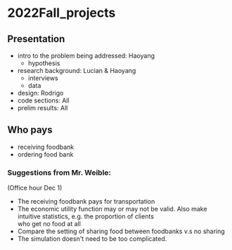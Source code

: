 # 2022Fall_projects

## Presentation

- intro to the problem being addressed: Haoyang
  - hypothesis
- research background: Lucian & Haoyang
  - interviews
  - data
- design: Rodrigo
- code sections: All
- prelim results: All

## Who pays

- receiving foodbank
- ordering food bank

### Suggestions from Mr. Weible:
(Office hour Dec 1)
- The receiving foodbank pays for transportation
- The economic utility function may or may not be valid. Also make intuitive statistics, e.g. the proportion of clients\
who get no food at all
- Compare the setting of sharing food between foodbanks v.s no sharing
- The simulation doesn't need to be too complicated.